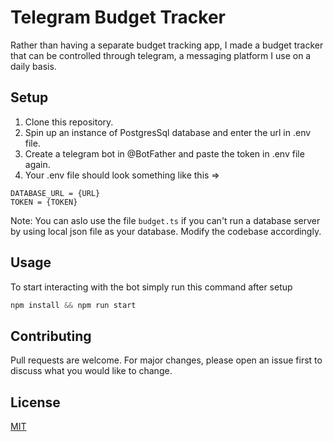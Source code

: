 # Telegram Budget Tracker
Rather than having a separate budget tracking app, I made a budget tracker that can be controlled through telegram, a messaging platform I use on a daily basis.

## Setup
1. Clone this repository.
2. Spin up an instance of PostgresSql database and enter the url in .env file.
3. Create a telegram bot in @BotFather and paste the token in .env file again.
4. Your .env file should look something like this =>
```
DATABASE_URL = {URL}
TOKEN = {TOKEN}
```
Note: You can aslo use the file `budget.ts` if you can't run a database server by using local json file as your database. Modify the codebase accordingly.

## Usage
To start interacting with the bot simply run this command after setup
```javascript
npm install && npm run start
```

## Contributing

Pull requests are welcome. For major changes, please open an issue first
to discuss what you would like to change.


## License

[MIT](https://choosealicense.com/licenses/mit/)

